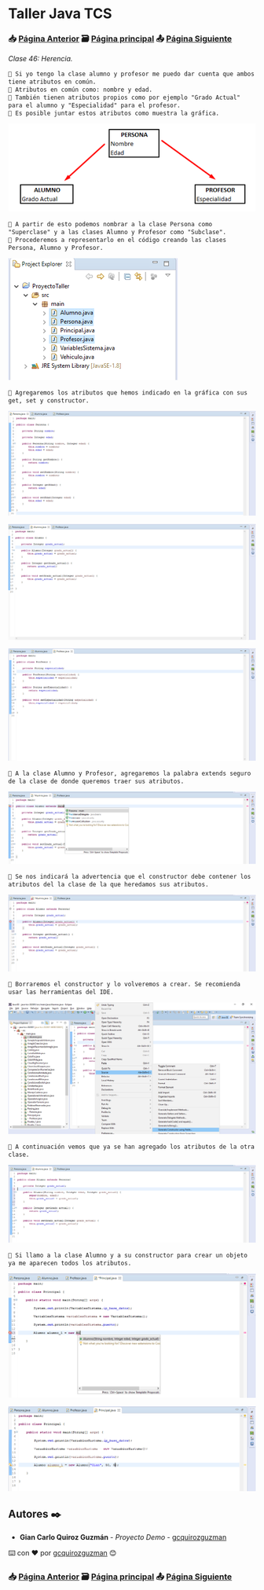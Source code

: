 # Taller Java TCS
### 📥 [Página Anterior](https://github.com/gcquirozguzman/java-tcs-202001/tree/FNAL100001) 🗃️ [Página principal](https://github.com/gcquirozguzman/java-tcs-202001) 📤 [Página Siguiente](https://github.com/gcquirozguzman/java-tcs-202001/tree/HSDM100001)

_Clase 46: Herencia._

```
📢 Si yo tengo la clase alumno y profesor me puedo dar cuenta que ambos tiene atributos en común.
📢 Atributos en común como: nombre y edad.
📢 También tienen atributos propios como por ejemplo "Grado Actual" para el alumno y "Especialidad" para el profesor.
📢 Es posible juntar estos atributos como muestra la gráfica.
```

![Error: imagen no ha sido cargada](https://github.com/gcquirozguzman/java-tcs-202001/blob/master/imagenes/HERE100001_1.png)

```
📢 A partir de esto podemos nombrar a la clase Persona como "Superclase" y a las clases Alumno y Profesor como "Subclase".
📢 Procederemos a representarlo en el código creando las clases Persona, Alumno y Profesor.
```

![Error: imagen no ha sido cargada](https://github.com/gcquirozguzman/java-tcs-202001/blob/master/imagenes/HERE100001_2.png)

```
📢 Agregaremos los atributos que hemos indicado en la gráfica con sus get, set y constructor.
```
![Error: imagen no ha sido cargada](https://github.com/gcquirozguzman/java-tcs-202001/blob/master/imagenes/HERE100001_3.png)

![Error: imagen no ha sido cargada](https://github.com/gcquirozguzman/java-tcs-202001/blob/master/imagenes/HERE100001_4.png)

![Error: imagen no ha sido cargada](https://github.com/gcquirozguzman/java-tcs-202001/blob/master/imagenes/HERE100001_5.png)

```
📢 A la clase Alumno y Profesor, agregaremos la palabra extends seguro de la clase de donde queremos traer sus atributos.
```
![Error: imagen no ha sido cargada](https://github.com/gcquirozguzman/java-tcs-202001/blob/master/imagenes/HERE100001_6.png)

```
📢 Se nos indicará la advertencia que el constructor debe contener los atributos del la clase de la que heredamos sus atributos.
```
![Error: imagen no ha sido cargada](https://github.com/gcquirozguzman/java-tcs-202001/blob/master/imagenes/HERE100001_7.png)

```
📢 Borraremos el constructor y lo volveremos a crear. Se recomienda usar las herramientas del IDE.
```
![Error: imagen no ha sido cargada](https://github.com/gcquirozguzman/java-tcs-202001/blob/master/imagenes/HERE100001_12.png)

```
📢 A continuación vemos que ya se han agregado los atributos de la otra clase.
```
![Error: imagen no ha sido cargada](https://github.com/gcquirozguzman/java-tcs-202001/blob/master/imagenes/HERE100001_9.png)

```
📢 Si llamo a la clase Alumno y a su constructor para crear un objeto ya me aparecen todos los atributos.
```
![Error: imagen no ha sido cargada](https://github.com/gcquirozguzman/java-tcs-202001/blob/master/imagenes/HERE100001_10.png)

![Error: imagen no ha sido cargada](https://github.com/gcquirozguzman/java-tcs-202001/blob/master/imagenes/HERE100001_11.png)

## Autores ✒️

* **Gian Carlo Quiroz Guzmán** - *Proyecto Demo* - [gcquirozguzman](https://github.com/gcquirozguzman)

⌨️ con ❤️ por [gcquirozguzman](https://github.com/gcquirozguzman) 😊

### 📥 [Página Anterior](https://github.com/gcquirozguzman/java-tcs-202001/tree/FNAL100001) 🗃️ [Página principal](https://github.com/gcquirozguzman/java-tcs-202001) 📤 [Página Siguiente](https://github.com/gcquirozguzman/java-tcs-202001/tree/HSDM100001)
